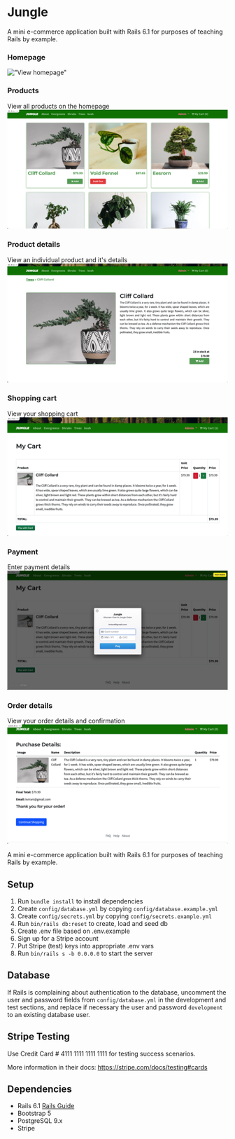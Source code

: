 # Jungle

A mini e-commerce application built with Rails 6.1 for purposes of teaching Rails by example.

### Homepage
!["View homepage"](https://github.com/vidhyarani5/jungle-rails/blob/master/public/images/home.png)

### Products
View all products on the homepage
!["View all products on homepage"](https://github.com/vidhyarani5/jungle-rails/blob/master/public/images/products.png)

### Product details
View an individual product and it's details
!["View individual product"](https://github.com/vidhyarani5/jungle-rails/blob/master/public/images/item.png)

### Shopping cart
View your shopping cart
!["View shopping cart"](https://github.com/vidhyarani5/jungle-rails/blob/master/public/images/cart.png)

### Payment
Enter payment details
!["View payment modal"](https://github.com/vidhyarani5/jungle-rails/blob/master/public/images/payment.png)

### Order details
View your order details and confirmation
!["View purchase details"](https://github.com/vidhyarani5/jungle-rails/blob/master/public/images/order_details.png)

A mini e-commerce application built with Rails 6.1 for purposes of teaching Rails by example.

## Setup

1. Run `bundle install` to install dependencies
2. Create `config/database.yml` by copying `config/database.example.yml`
3. Create `config/secrets.yml` by copying `config/secrets.example.yml`
4. Run `bin/rails db:reset` to create, load and seed db
5. Create .env file based on .env.example
6. Sign up for a Stripe account
7. Put Stripe (test) keys into appropriate .env vars
8. Run `bin/rails s -b 0.0.0.0` to start the server

## Database

If Rails is complaining about authentication to the database, uncomment the user and password fields from `config/database.yml` in the development and test sections, and replace if necessary the user and password `development` to an existing database user.

## Stripe Testing

Use Credit Card # 4111 1111 1111 1111 for testing success scenarios.

More information in their docs: <https://stripe.com/docs/testing#cards>

## Dependencies

- Rails 6.1 [Rails Guide](http://guides.rubyonrails.org/v6.1/)
- Bootstrap 5
- PostgreSQL 9.x
- Stripe

